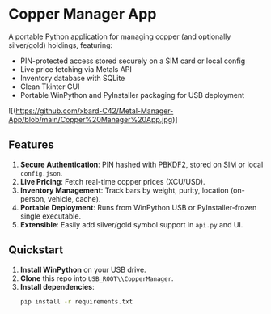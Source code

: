 # Copper Manager App

A portable Python application for managing copper (and optionally silver/gold) holdings, featuring:

- PIN-protected access stored securely on a SIM card or local config
- Live price fetching via Metals API
- Inventory database with SQLite
- Clean Tkinter GUI
- Portable WinPython and PyInstaller packaging for USB deployment

![(https://github.com/xbard-C42/Metal-Manager-App/blob/main/Copper%20Manager%20App.jpg)]

## Features
1. **Secure Authentication**: PIN hashed with PBKDF2, stored on SIM or local `config.json`.
2. **Live Pricing**: Fetch real-time copper prices (XCU/USD).
3. **Inventory Management**: Track bars by weight, purity, location (on-person, vehicle, cache).
4. **Portable Deployment**: Runs from WinPython USB or PyInstaller-frozen single executable.
5. **Extensible**: Easily add silver/gold symbol support in `api.py` and UI.

## Quickstart
1. **Install WinPython** on your USB drive.
2. **Clone** this repo into `USB_ROOT\\CopperManager`.
3. **Install dependencies**:
   ```bash
   pip install -r requirements.txt
